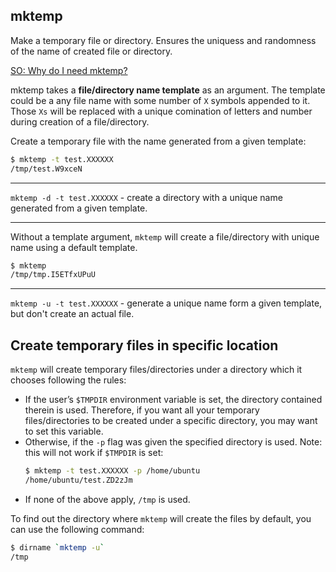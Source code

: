 ## mktemp

Make a temporary file or directory. Ensures the uniquess and randomness of the name of created file or directory.

[SO: Why do I need mktemp?](https://stackoverflow.com/questions/11636790/why-do-we-need-mktemp)

mktemp takes a **file/directory name template** as an argument. The template could be a any file name with some number of `X` symbols appended to it. Those `Xs` will be replaced with a unique comination of letters and number during creation of a file/directory.

Create a temporary file with the name generated from a given template:

```bash
$ mktemp -t test.XXXXXX
/tmp/test.W9xceN

```

---

`mktemp -d -t test.XXXXXX` - create a directory with a unique name generated from a given template.

---

Without a template argument, `mktemp` will create a file/directory with unique name using a default template.

```bash
$ mktemp
/tmp/tmp.I5ETfxUPuU
```

---

`mktemp -u -t test.XXXXXX` - generate a unique name form a given template, but don't create an actual file.

## Create temporary files in specific location

`mktemp` will create temporary files/directories under a directory which it chooses following the rules:

* If the user’s `$TMPDIR` environment variable is set, the directory contained therein is used. Therefore, if you want all your temporary files/directories to be created under a specific directory, you may want to set this variable.
* Otherwise, if the `-p` flag was given the specified directory is used. Note: this will not work if `$TMPDIR` is set:
    ```bash
    $ mktemp -t test.XXXXXX -p /home/ubuntu
    /home/ubuntu/test.ZD2zJm
    ```
* If none of the above apply, `/tmp` is used.

To find out the directory where `mktemp` will create the files by default, you can use the following command:

```bash
$ dirname `mktemp -u`
/tmp
```